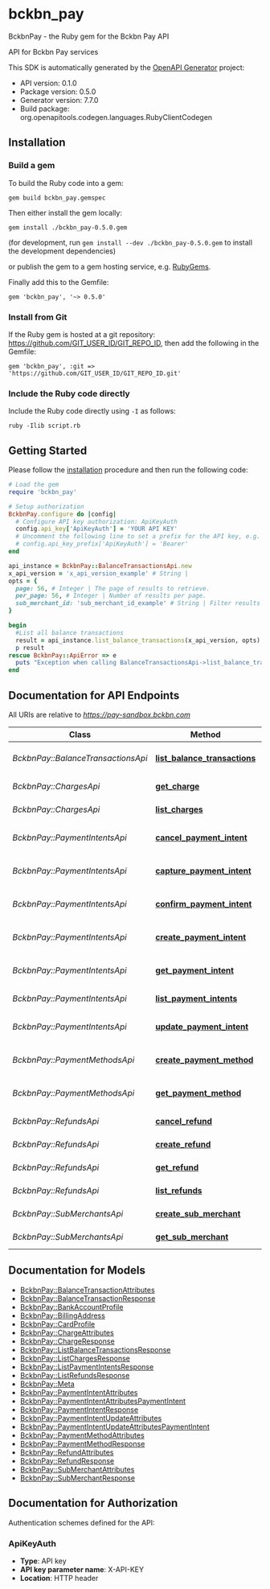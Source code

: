 # bckbn_pay

BckbnPay - the Ruby gem for the Bckbn Pay API

API for Bckbn Pay services

This SDK is automatically generated by the [OpenAPI Generator](https://openapi-generator.tech) project:

- API version: 0.1.0
- Package version: 0.5.0
- Generator version: 7.7.0
- Build package: org.openapitools.codegen.languages.RubyClientCodegen

## Installation

### Build a gem

To build the Ruby code into a gem:

```shell
gem build bckbn_pay.gemspec
```

Then either install the gem locally:

```shell
gem install ./bckbn_pay-0.5.0.gem
```

(for development, run `gem install --dev ./bckbn_pay-0.5.0.gem` to install the development dependencies)

or publish the gem to a gem hosting service, e.g. [RubyGems](https://rubygems.org/).

Finally add this to the Gemfile:

    gem 'bckbn_pay', '~> 0.5.0'

### Install from Git

If the Ruby gem is hosted at a git repository: https://github.com/GIT_USER_ID/GIT_REPO_ID, then add the following in the Gemfile:

    gem 'bckbn_pay', :git => 'https://github.com/GIT_USER_ID/GIT_REPO_ID.git'

### Include the Ruby code directly

Include the Ruby code directly using `-I` as follows:

```shell
ruby -Ilib script.rb
```

## Getting Started

Please follow the [installation](#installation) procedure and then run the following code:

```ruby
# Load the gem
require 'bckbn_pay'

# Setup authorization
BckbnPay.configure do |config|
  # Configure API key authorization: ApiKeyAuth
  config.api_key['ApiKeyAuth'] = 'YOUR API KEY'
  # Uncomment the following line to set a prefix for the API key, e.g. 'Bearer' (defaults to nil)
  # config.api_key_prefix['ApiKeyAuth'] = 'Bearer'
end

api_instance = BckbnPay::BalanceTransactionsApi.new
x_api_version = 'x_api_version_example' # String | 
opts = {
  page: 56, # Integer | The page of results to retrieve.
  per_page: 56, # Integer | Number of results per page.
  sub_merchant_id: 'sub_merchant_id_example' # String | Filter results by sub_merchant ID.
}

begin
  #List all balance transactions
  result = api_instance.list_balance_transactions(x_api_version, opts)
  p result
rescue BckbnPay::ApiError => e
  puts "Exception when calling BalanceTransactionsApi->list_balance_transactions: #{e}"
end

```

## Documentation for API Endpoints

All URIs are relative to *https://pay-sandbox.bckbn.com*

Class | Method | HTTP request | Description
------------ | ------------- | ------------- | -------------
*BckbnPay::BalanceTransactionsApi* | [**list_balance_transactions**](docs/BalanceTransactionsApi.md#list_balance_transactions) | **GET** /balance_transactions | List all balance transactions
*BckbnPay::ChargesApi* | [**get_charge**](docs/ChargesApi.md#get_charge) | **GET** /charges/{id} | Retrieve a charge
*BckbnPay::ChargesApi* | [**list_charges**](docs/ChargesApi.md#list_charges) | **GET** /charges | List all charges
*BckbnPay::PaymentIntentsApi* | [**cancel_payment_intent**](docs/PaymentIntentsApi.md#cancel_payment_intent) | **POST** /payment_intents/{id}/cancel | Cancel a payment intent
*BckbnPay::PaymentIntentsApi* | [**capture_payment_intent**](docs/PaymentIntentsApi.md#capture_payment_intent) | **POST** /payment_intents/{id}/capture | Capture a payment intent
*BckbnPay::PaymentIntentsApi* | [**confirm_payment_intent**](docs/PaymentIntentsApi.md#confirm_payment_intent) | **POST** /payment_intents/{id}/confirm | Confirm a payment intent
*BckbnPay::PaymentIntentsApi* | [**create_payment_intent**](docs/PaymentIntentsApi.md#create_payment_intent) | **POST** /payment_intents | Create a new payment intent
*BckbnPay::PaymentIntentsApi* | [**get_payment_intent**](docs/PaymentIntentsApi.md#get_payment_intent) | **GET** /payment_intents/{id} | Retrieve a payment intent by ID
*BckbnPay::PaymentIntentsApi* | [**list_payment_intents**](docs/PaymentIntentsApi.md#list_payment_intents) | **GET** /payment_intents | List payment intents
*BckbnPay::PaymentIntentsApi* | [**update_payment_intent**](docs/PaymentIntentsApi.md#update_payment_intent) | **PATCH** /payment_intents/{id} | Update a payment intent
*BckbnPay::PaymentMethodsApi* | [**create_payment_method**](docs/PaymentMethodsApi.md#create_payment_method) | **POST** /payment_methods | Create a payment method
*BckbnPay::PaymentMethodsApi* | [**get_payment_method**](docs/PaymentMethodsApi.md#get_payment_method) | **GET** /payment_methods/{id} | Retrieve a payment method
*BckbnPay::RefundsApi* | [**cancel_refund**](docs/RefundsApi.md#cancel_refund) | **PUT** /refunds/{id}/cancel | Cancel a refund
*BckbnPay::RefundsApi* | [**create_refund**](docs/RefundsApi.md#create_refund) | **POST** /refunds | Create a refund
*BckbnPay::RefundsApi* | [**get_refund**](docs/RefundsApi.md#get_refund) | **GET** /refunds/{id} | Get a refund by ID
*BckbnPay::RefundsApi* | [**list_refunds**](docs/RefundsApi.md#list_refunds) | **GET** /refunds | List refunds for a Charge
*BckbnPay::SubMerchantsApi* | [**create_sub_merchant**](docs/SubMerchantsApi.md#create_sub_merchant) | **POST** /sub_merchants | Create a sub_merchant
*BckbnPay::SubMerchantsApi* | [**get_sub_merchant**](docs/SubMerchantsApi.md#get_sub_merchant) | **GET** /sub_merchants/{id} | Retrieve a sub_merchant


## Documentation for Models

 - [BckbnPay::BalanceTransactionAttributes](docs/BalanceTransactionAttributes.md)
 - [BckbnPay::BalanceTransactionResponse](docs/BalanceTransactionResponse.md)
 - [BckbnPay::BankAccountProfile](docs/BankAccountProfile.md)
 - [BckbnPay::BillingAddress](docs/BillingAddress.md)
 - [BckbnPay::CardProfile](docs/CardProfile.md)
 - [BckbnPay::ChargeAttributes](docs/ChargeAttributes.md)
 - [BckbnPay::ChargeResponse](docs/ChargeResponse.md)
 - [BckbnPay::ListBalanceTransactionsResponse](docs/ListBalanceTransactionsResponse.md)
 - [BckbnPay::ListChargesResponse](docs/ListChargesResponse.md)
 - [BckbnPay::ListPaymentIntentsResponse](docs/ListPaymentIntentsResponse.md)
 - [BckbnPay::ListRefundsResponse](docs/ListRefundsResponse.md)
 - [BckbnPay::Meta](docs/Meta.md)
 - [BckbnPay::PaymentIntentAttributes](docs/PaymentIntentAttributes.md)
 - [BckbnPay::PaymentIntentAttributesPaymentIntent](docs/PaymentIntentAttributesPaymentIntent.md)
 - [BckbnPay::PaymentIntentResponse](docs/PaymentIntentResponse.md)
 - [BckbnPay::PaymentIntentUpdateAttributes](docs/PaymentIntentUpdateAttributes.md)
 - [BckbnPay::PaymentIntentUpdateAttributesPaymentIntent](docs/PaymentIntentUpdateAttributesPaymentIntent.md)
 - [BckbnPay::PaymentMethodAttributes](docs/PaymentMethodAttributes.md)
 - [BckbnPay::PaymentMethodResponse](docs/PaymentMethodResponse.md)
 - [BckbnPay::RefundAttributes](docs/RefundAttributes.md)
 - [BckbnPay::RefundResponse](docs/RefundResponse.md)
 - [BckbnPay::SubMerchantAttributes](docs/SubMerchantAttributes.md)
 - [BckbnPay::SubMerchantResponse](docs/SubMerchantResponse.md)


## Documentation for Authorization


Authentication schemes defined for the API:
### ApiKeyAuth


- **Type**: API key
- **API key parameter name**: X-API-KEY
- **Location**: HTTP header

